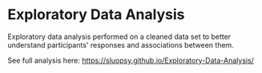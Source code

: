 # Exploratory Data Analysis

Exploratory data analysis performed on a cleaned data set to better understand participants' responses and associations between them.

See full analysis here: https://sluopsy.github.io/Exploratory-Data-Analysis/
